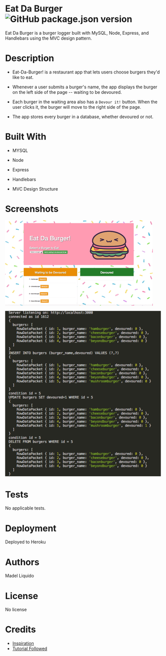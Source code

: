 # Eat Da Burger ![GitHub package.json version](https://img.shields.io/github/package-json/v/madel-liquido/Good-README-Generator)
Eat Da Burger is a burger logger built with MySQL, Node, Express, and Handlebars using the MVC design pattern. 

# Description

* Eat-Da-Burger! is a restaurant app that lets users choose  burgers they'd like to eat.

* Whenever a user submits a burger's name, the app displays the burger on the left side of the page -- waiting to be devoured.

* Each burger in the waiting area also has a `Devour it!` button. When the user clicks it, the burger will move to the right side of the page.

* The app stores every burger in a database, whether devoured or not.

# Built With

* MYSQL

* Node

* Express

* Handlebars

* MVC Design Structure

# Screenshots

![Alt text](/Burger/public/assets/img/eatDaBurgerDemo.gif?)

![Alt text](/Burger/public/assets/img/updatedDB.png)

# Tests
No applicable tests.

# Deployment
Deployed to Heroku

#  Authors
Madel Liquido

# License
No license

# Credits 

* [Inspiration](https://youtu.be/msvdn95x9OM)
* [Tutorial Followed](https://github.com/Dcoxmen/Burger)



